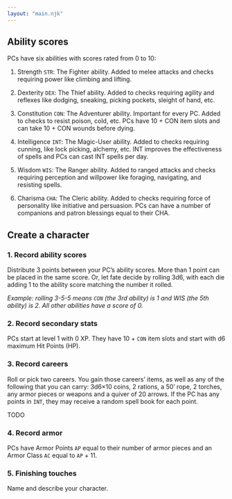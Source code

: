 ```yaml
---
layout: "main.njk"
---
```


## Ability scores

PCs have six abilities with scores rated from 0 to 10:

1. Strength `STR`: The Fighter ability. Added to melee attacks and
checks requiring power like climbing and lifting.

2. Dexterity `DEX`: The Thief ability. Added to checks requiring
agility and reflexes like dodging, sneaking, picking pockets, sleight
of hand, etc.

3. Constitution `CON`: The Adventurer ability. Important for every PC.
Added to checks to resist poison, cold, etc. PCs have 10 + CON item
slots and can take 10 + CON wounds before dying.

4. Intelligence `INT`: The Magic-User ability. Added to checks
requiring cunning, like lock picking, alchemy, etc. INT improves the
effectiveness of spells and PCs can cast INT spells per day.

5. Wisdom `WIS`: The Ranger ability. Added to ranged attacks and
checks requiring perception and willpower like foraging, navigating,
and resisting spells.

6. Charisma `CHA`: The Cleric ability. Added to checks requiring force
of personality like initiative and persuasion. PCs can have a number
of companions and patron blessings equal to their CHA.

## Create a character

### 1. Record ability scores

Distribute 3 points between your PC’s ability scores. More than 1
point can be placed in the same score. Or, let fate decide by rolling
3d6, with each die adding 1 to the ability score matching the number
it rolled.

_Example: rolling 3-5-5 means `CON` (the 3rd ability) is 1 and WIS
(the 5th ability) is 2. All other abilities have a score of 0._

### 2. Record secondary stats

PCs start at level 1 with 0 XP. They have 10 + `CON` item slots and
start with d6 maximum Hit Points (HP).

### 3. Record careers

Roll or pick two careers. You gain those careers’ items, as well as
any of the following that you can carry: 3d6×10 coins, 2 rations, a
50’ rope, 2 torches, any armor pieces or weapons and a quiver of 20
arrows. If the PC has any points in `INT`, they may receive a random
spell book for each point.

TODO

### 4. Record armor

PCs have Armor Points `AP` equal to their number of armor pieces and
an Armor Class `AC` equal to `AP` + 11.

### 5. Finishing touches

Name and describe your character.
